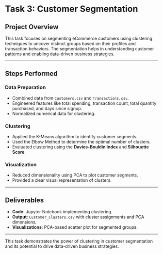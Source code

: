 # Task 3: Customer Segmentation

## Project Overview
This task focuses on segmenting eCommerce customers using clustering techniques to uncover distinct groups based on their profiles and transaction behaviors. The segmentation helps in understanding customer patterns and enabling data-driven business strategies.

---

## Steps Performed

### Data Preparation
- Combined data from `Customers.csv` and `Transactions.csv`.
- Engineered features like total spending, transaction count, total quantity purchased, and days since signup.
- Normalized numerical data for clustering.

### Clustering
- Applied the K-Means algorithm to identify customer segments.
- Used the Elbow Method to determine the optimal number of clusters.
- Evaluated clustering using the **Davies-Bouldin Index** and **Silhouette Score**.

### Visualization
- Reduced dimensionality using PCA to plot customer segments.
- Provided a clear visual representation of clusters.

---

## Deliverables
- **Code**: Jupyter Notebook implementing clustering.
- **Output**: `Customer_Clusters.csv` with cluster assignments and PCA dimensions.
- **Visualizations**: PCA-based scatter plot for segmented groups.

---

This task demonstrates the power of clustering in customer segmentation and its potential to drive data-driven business strategies.

